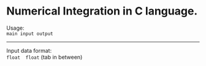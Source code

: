 # Numerical Integration in C language.

Usage: </br>
`main input output`

<hr/>

Input data format: </br>
`float  float` (tab in between)
